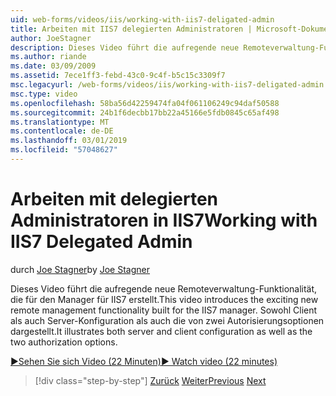 ```yaml
---
uid: web-forms/videos/iis/working-with-iis7-deligated-admin
title: Arbeiten mit IIS7 delegierten Administratoren | Microsoft-Dokumentation
author: JoeStagner
description: Dieses Video führt die aufregende neue Remoteverwaltung-Funktionalität, die für den Manager für IIS7 erstellt. Es veranschaulicht sowohl Server als auch Client-Konfiguration als Auslastung...
ms.author: riande
ms.date: 03/09/2009
ms.assetid: 7ece1ff3-febd-43c0-9c4f-b5c15c3309f7
msc.legacyurl: /web-forms/videos/iis/working-with-iis7-deligated-admin
msc.type: video
ms.openlocfilehash: 58ba56d42259474fa04f061106249c94daf50588
ms.sourcegitcommit: 24b1f6decbb17bb22a45166e5fdb0845c65af498
ms.translationtype: MT
ms.contentlocale: de-DE
ms.lasthandoff: 03/01/2019
ms.locfileid: "57048627"
---
```

<a name="working-with-iis7-delegated-admin"></a><span data-ttu-id="e536d-104">Arbeiten mit delegierten Administratoren in IIS7</span><span class="sxs-lookup"><span data-stu-id="e536d-104">Working with IIS7 Delegated Admin</span></span>
====================
<span data-ttu-id="e536d-105">durch [Joe Stagner](https://github.com/JoeStagner)</span><span class="sxs-lookup"><span data-stu-id="e536d-105">by [Joe Stagner](https://github.com/JoeStagner)</span></span>

<span data-ttu-id="e536d-106">Dieses Video führt die aufregende neue Remoteverwaltung-Funktionalität, die für den Manager für IIS7 erstellt.</span><span class="sxs-lookup"><span data-stu-id="e536d-106">This video introduces the exciting new remote management functionality built for the IIS7 manager.</span></span> <span data-ttu-id="e536d-107">Sowohl Client als auch Server-Konfiguration als auch die von zwei Autorisierungsoptionen dargestellt.</span><span class="sxs-lookup"><span data-stu-id="e536d-107">It illustrates both server and client configuration as well as the two authorization options.</span></span>

[<span data-ttu-id="e536d-108">&#9654;Sehen Sie sich Video (22 Minuten)</span><span class="sxs-lookup"><span data-stu-id="e536d-108">&#9654; Watch video (22 minutes)</span></span>](https://channel9.msdn.com/Blogs/ASP-NET-Site-Videos/working-with-iis7-deligated-admin)

> [!div class="step-by-step"]
> <span data-ttu-id="e536d-109">[Zurück](developing-and-deploying-in-a-shared-hosting.md)
> [Weiter](feature-specific-delegated-management.md)</span><span class="sxs-lookup"><span data-stu-id="e536d-109">[Previous](developing-and-deploying-in-a-shared-hosting.md)
[Next](feature-specific-delegated-management.md)</span></span>
